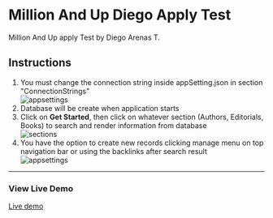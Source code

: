 # Million And Up Diego Apply Test
Million And Up apply Test by Diego Arenas T.

<h2>Instructions</h2>
<ol>
  <li>
      You must change the connection string inside appSetting.json in section "ConnectionStrings" <br>
      <img src="https://user-images.githubusercontent.com/42014718/107288721-e736c480-6a31-11eb-8bc3-2515e0dfe5c5.png" alt="appsettings"/>
  </li>
  <li>Database will be create when application starts</li>
  <li>Click on <strong>Get Started</strong>, then click on whatever section (Authors, Editorials, Books) to search and render information from database <br>
  <img src="https://user-images.githubusercontent.com/42014718/107288830-1b11ea00-6a32-11eb-98eb-f858b1449f3f.png" alt="sections"/>
  </li>
  <li>You have the option to create new records clicking manage menu on top navigation bar or using the backlinks after search result <br>
  <img src="https://user-images.githubusercontent.com/42014718/107288893-35e45e80-6a32-11eb-92db-58be40476df9.png" alt="appsettings"/>
  </li>
</ol>

<hr>
<h3>View Live Demo</h3>
<a href="http://yolew42556-001-site1.itempurl.com/" alt="live demo" title="Live Demo">Live demo</a>
